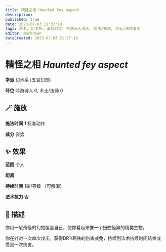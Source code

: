 ```yaml
---
title: 精怪之相 Haunted fey aspect
description: 
published: true
date: 2023-07-03 21:37:18
tags: 法术, 幻术系, 五官幻觉, 吟游诗人法术, 戏法/祷念, 术士/法师法术
editor: markdown
dateCreated: 2023-07-03 21:37:18
---
```


# **精怪之相** *Haunted fey aspect*

**学派** 幻术系 (五官幻觉) 

**环位** 吟游诗人 0, 术士/法师 0

## 🪄 施放

**施法时间** 1 标准动作

**成分** 姿势

## ✨ 效果  

**范围** 个人

**距离**   

**持续时间** 1轮/等级 （可解消） 

**法术抗力** 否

## 📖 描述

你用一层奇怪的幻觉覆盖自己，使你看起来像一个扭曲怪异的精类生物。

你在针对一次单次攻击，获得DR1/寒铁的伤害减免，持续到法术持续时间结束或受到一次伤害。
    
